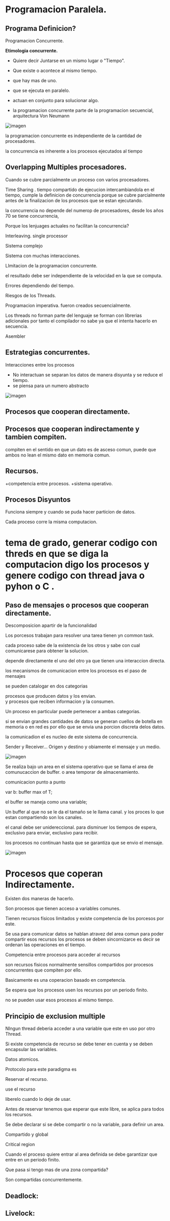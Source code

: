 # Programacion Paralela.

## Programa Definicion?

Programacion Concurrente.

**Etimologia concurrente.**

+ Quiere decir Juntarse en un mismo lugar o "Tiempo".

+ Que existe o acontece al mismo tiempo.

+ que hay mas de uno.

+ que se ejecuta en paralelo.
+ actuan en conjunto para solucionar algo.
+ la programacion concurrente parte de la programacion secuencial, arquitectura Von Neumann


![imagen](https://user-images.githubusercontent.com/31891276/151661108-e4cae093-57f9-4758-a115-26084c78d2ce.png)

la programacion concurrente es independiente de la cantidad de procesadores.

la concurrencia es inherente a los procesos ejecutados al tiempo

## Overlapping Multiples procesadores.

Cuando se cubre parcialmente un proceso con varios procesadores.


Time Sharing . tiempo compartido de ejecucion intercambiandola en el tiempo, cumple la definicion de concurrencia porque se cubre parcialmente antes de la finalizacion de los procesos que se estan ejecutando.

la concurrencia no depende del numerop de procesadores,
desde los años 70 se tiene concurrencia, 

Porque los lenjuages actuales no facilitan la concurrencia?

Interleaving. single processor

Sistema complejo

Sistema con muchas interacciones.

LImitacion de la programacion concurrente.

el resultado debe ser independiente de la velocidad en la que se computa.

Errores dependiendo del tiempo.


Riesgos de los Threads.

Programacion imperativa. fueron creados secuencialmente.

Los threads no forman parte del lenguaje se forman con librerias adicionales por tanto el compilador no sabe ya que el intenta hacerlo en secuencia.

Asembler

## Estrategias concurrentes.

Interacciones entre los procesos

+ No interactuan se separan los datos de manera disyunta y se reduce el tiempo.
+ se piensa para un numero abstracto


![imagen](https://user-images.githubusercontent.com/31891276/151663695-84c8173f-e5d8-4f29-a960-02cd2dde31fd.png)


## Procesos que cooperan directamente.

## Procesos que cooperan indirectamente y tambien compiten.

compiten en el sentido en que un dato es de asceso comun, puede que ambos no lean el mismo dato en memoria comun.

## Recursos.

 +competencia entre procesos.
 +sistema operativo.
 

## Procesos Disyuntos

Funciona siempre y cuando se puda hacer particion de datos.

Cada proceso corre la misma computacion.

# tema de grado, generar codigo con threds en que se diga la computacion digo los procesos y genere codigo con thread java o pyhon o C .


## Paso de mensajes o procesos que cooperan directamente.

Descomposicion apartir de la funcionalidad

Los porcesos trabajan para resolver una tarea tienen yn common task.

cada proceso sabe de la existencia de los otros y sabe con cual comunicarese para obtener la solucion.

depende directamente el uno del otro ya que tienen una interaccion directa.  

los mecanismos de comunicacion entre los procesos es el paso de mensajes  

se pueden catalogar en dos categorias  
 
procesos que producen datos y los envian.  
y procesos que reciben informacion y la consumen.  

Un proceso en particular puede pertenecer a ambas categorias.  

si se envian grandes cantidades de datos se generan cuellos de botella en memoria o en red es por ello que se envia una porcion discreta delos datos.  

la comunicadion el es nucleo de este sistema de concurrencia.

Sender y Receiver... Origen y destino y obiamente el mensaje y un medio.

![imagen](https://user-images.githubusercontent.com/31891276/155820639-b07aac86-3fa7-4b6b-bd7e-ffc777718791.png)


Se realiza bajo un area en el sistema operativo que se llama el area de comunucaccion de buffer. o area temporar de almacenamiento.

comunicacion punto a punto

var b: buffer max of T;

el buffer se maneja como una variable;

Un buffer al que no se le da el tamaño se le llama canal. y los proces lo que estan compartiendo son los canales.

el canal debe ser unidereccional. para disminuer los tiempos de espera, exclusivo para enviar, exclusivo para recibir.

los procesos no continuan hasta que se garantiza que se envio el mensaje.

![imagen](https://user-images.githubusercontent.com/31891276/155821069-128e6a26-102f-49be-8cad-bbd1fef67b80.png)


# Procesos que coperan Indirectamente.


Existen dos maneras de hacerlo.

Son procesos que tienen acceso a variables comunes.

Tienen recursos físicos limitados y existe competencia de los porcesos por este.

Se usa para comunicar datos se hablan atravez del area comun
para poder compartir esos recursos los procesos se deben sincornizarce es decir se ordenan las operaciones en el tiempo.


Competencia entre procesos para acceder al recursos 

son recursos fisicos normalmente sensillos compartidos por procesos concurrentes que compiten por ello.

Basicamente es una coperacion basado en competencia. 

Se espera que los procesos usen los recursos por un periodo finito.

no se pueden usar esos procesos al mismo tiempo. 



## Principio de exclusion multiple

NIngun thread deberia acceder a una variable que este en uso por otro Thread.

Si existe competencia de recurso se debe tener en cuenta y se deben encapsular las variables.

Datos atomicos.

Protocolo para este paradigma es

Reservar el recurso.

use el recurso  

liberelo cuando lo deje de usar.  

Antes de reservar tenemos que esperar que este libre, se aplica para todos los recursos.


Se debe declarar si se debe compartir o no la variable, para definir un area.

Compartido y global

Critical region

Cuando el proceso quiere entrar al area definida se debe garantizar que entre en un periodo finito.

Que pasa si tengo mas de una zona compartida?

Son compartidas concurrentemente.

## Deadlock:

## Livelock:



